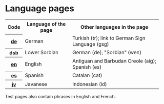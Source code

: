 # Language pages

<!-- In alphabetical order by language code -->

<table>
    <tr>
        <th>Code
        <th>Language of the page
        <th>Other languages in the page
    <tr>
        <th><a href="lang/de.html">de</a>
        <td>German
        <td>Turkish (tr); link to German Sign Language (gsg)
    <tr>
        <th><a href="lang/dsb.html">dsb</a>
        <td>Lower Sorbian
        <td>German (de); "Sorbian" (wen)
    <tr>
        <th><a href="lang/en.html">en</a>
        <td>English
        <td>Antiguan and Barbudan Creole (aig); Spanish (es)
    <tr>
        <th><a href="lang/es.html">es</a>
        <td>Spanish
        <td>Catalan (cat)
    <tr>
        <th><a href="lang/jv.html">jv</a>
        <td>Javanese
        <td>Indonesian (id)
    </tr>
</table>

<p>Test pages also contain phrases in English and French.</p>